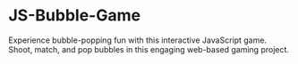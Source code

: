 # JS-Bubble-Game
Experience bubble-popping fun with this interactive JavaScript game. Shoot, match, and pop bubbles in this engaging web-based gaming project.

